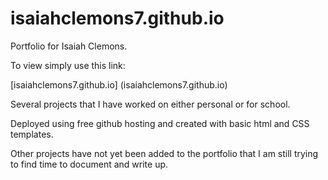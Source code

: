 # isaiahclemons7.github.io

Portfolio for Isaiah Clemons.

To view simply use this link: 

[isaiahclemons7.github.io] (isaiahclemons7.github.io)

Several projects that I have worked on either personal or for school. 

Deployed using free github hosting and created with basic html and CSS templates. 

Other projects have not yet been added to the portfolio that I am still trying to find time to document and write up.
